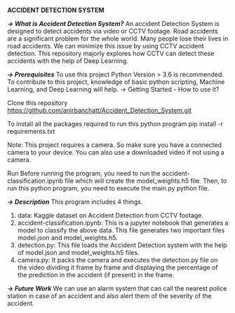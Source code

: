 **ACCIDENT DETECTION SYSTEM**

_**-> What is Accident Detection System?**_
An accident Detection System is designed to detect accidents via video or CCTV footage. Road accidents are a significant problem for the whole world. Many people lose their lives in road accidents. We can minimize this issue by using CCTV accident detection. This repository majorly explores how CCTV can detect these accidents with the help of Deep Learning.

_**-> Prerequisites**_
To use this project Python Version > 3.6 is recommended.
To contribute to this project, knowledge of basic python scripting, Machine Learning, and Deep Learning will help.
-> Getting Started - How to use it?

Clone this repository
https://github.com/anirbanchatt/Accident_Detection_System.git

To install all the packages required to run this python program pip install -r requirements.txt

Note: This project requires a camera. So make sure you have a connected camera to your device. You can also use a downloaded video if not using a camera.

Run
Before running the program, you need to run the accident-classification.ipynb file which will create the model_weights.h5 file. Then, to run this python program, you need to execute the main.py python file.

_**-> Description**_
This program includes 4 things.

1) data: Kaggle dataset on Accident Detection from CCTV footage.
2) accident-classification.ipynb: This is a jupyter notebook that generates a model to classify the above data. This file generates two important files model.json and model_weights.h5.
3) detection.py: This file loads the Accident Detection system with the help of model.json and model_weights.h5 files.
4) camera.py: It packs the camera and executes the detection.py file on the video dividing it frame by frame and displaying the percentage of the prediction in the accident (if present) in the frame.

_**-> Future Work**_
We can use an alarm system that can call the nearest police station in case of an accident and also alert them of the severity of the accident.
